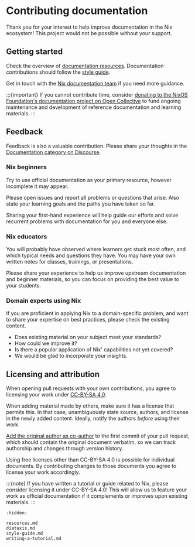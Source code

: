 # Contributing documentation

Thank you for your interest to help improve documentation in the Nix ecosystem!
This project would not be possible without your support.

## Getting started

Check the overview of [documentation resources](./resources.md).
Documentation contributions should follow the [style guide](./style-guide.md).

Get in touch with the [Nix documentation team](https://nixos.org/community/teams/documentation) if you need more guidance.

:::{important}
If you cannot contribute time, consider [donating to the NixOS Foundation's documentation project on Open Collective](https://opencollective.com/nixos/projects/documentation-project) to fund ongoing maintenance and development of reference documentation and learning materials.
:::

## Feedback

Feedback is also a valuable contribution.
Please share your thoughts in the [Documentation category on Discourse](https://discourse.nixos.org/c/dev/documentation/25).

### Nix beginners

Try to use official documentation as your primary resource, however incomplete it may appear.

Please open issues and report all problems or questions that arise.
Also state your learning goals and the paths you have taken so far.

Sharing your first-hand experience will help guide our efforts and solve recurrent problems with documentation for you and everyone else.

### Nix educators

You will probably have observed where learners get stuck most often, and which typical needs and questions they have.
You may have your own written notes for classes, trainings, or presentations.

Please share your experience to help us improve upstream documentation and beginner materials, so you can focus on providing the best value to your students.

### Domain experts using Nix

If you are proficient in applying Nix to a domain-specific problem, and want to share your expertise on best practices, please check the existing content.
- Does existing material on your subject meet your standards?
- How could we improve it?
- Is there a popular application of Nix' capabilities not yet covered?
- We would be glad to incorporate your insights.

## Licensing and attribution

When opening pull requests with your own contributions, you agree to licensing your work under [CC-BY-SA 4.0](https://creativecommons.org/licenses/by-sa/4.0/).

When adding material made by others, make sure it has a license that permits this.
In that case, unambiguously state source, authors, and license in the newly added content.
Ideally, notify the authors *before* using their work.

[Add the original author as co-author](https://docs.github.com/en/pull-requests/committing-changes-to-your-project/creating-and-editing-commits/creating-a-commit-with-multiple-authors) to the first commit of your pull request, which should contain the original document verbatim, so we can track authorship and changes through version history.

Using free licenses other than CC-BY-SA 4.0 is possible for individual documents.
By contributing changes to those documents you agree to license your work accordingly.

:::{note}
If you have written a tutorial or guide related to Nix, please consider licensing it under CC-BY-SA 4.0!
This will allow us to feature your work as official documentation if it complements or improves upon existing materials.
:::

```{toctree}
:hidden:

resources.md
diataxis.md
style-guide.md
writing-a-tutorial.md
```
